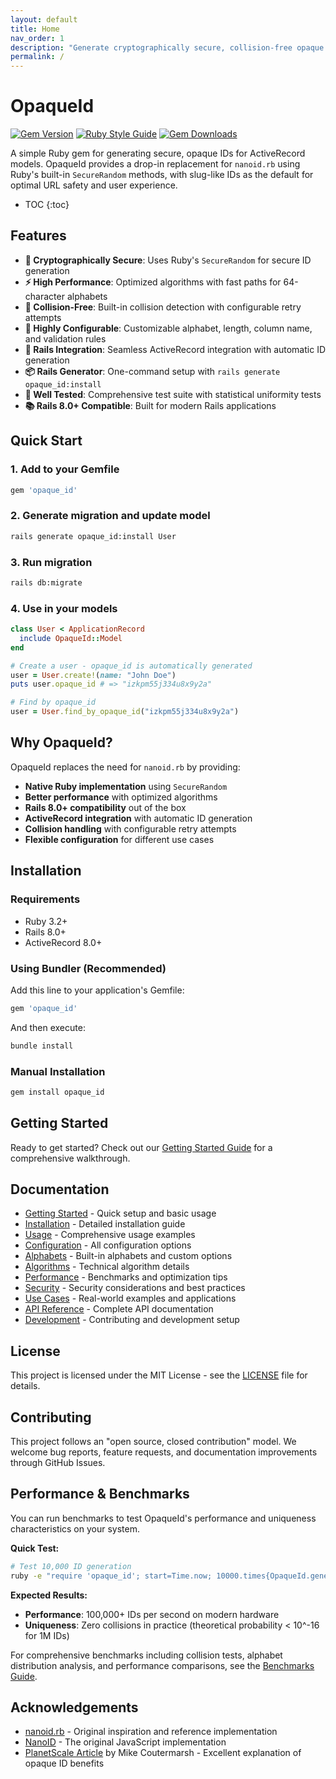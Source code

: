 ```yaml
---
layout: default
title: Home
nav_order: 1
description: "Generate cryptographically secure, collision-free opaque IDs for ActiveRecord models"
permalink: /
---
```


# OpaqueId

[![Gem Version](https://badge.fury.io/rb/opaque_id.svg?icon=si%3Arubygems)](https://badge.fury.io/rb/opaque_id)
[![Ruby Style Guide](https://img.shields.io/badge/code_style-rubocop-brightgreen.svg)](https://github.com/rubocop/rubocop)
[![Gem Downloads](https://img.shields.io/badge/gem%20downloads-opaque_id-blue)](https://rubygems.org/gems/opaque_id)

A simple Ruby gem for generating secure, opaque IDs for ActiveRecord models. OpaqueId provides a drop-in replacement for `nanoid.rb` using Ruby's built-in `SecureRandom` methods, with slug-like IDs as the default for optimal URL safety and user experience.

- TOC
  {:toc}

## Features

- **🔐 Cryptographically Secure**: Uses Ruby's `SecureRandom` for secure ID generation
- **⚡ High Performance**: Optimized algorithms with fast paths for 64-character alphabets
- **🎯 Collision-Free**: Built-in collision detection with configurable retry attempts
- **🔧 Highly Configurable**: Customizable alphabet, length, column name, and validation rules
- **🚀 Rails Integration**: Seamless ActiveRecord integration with automatic ID generation
- **📦 Rails Generator**: One-command setup with `rails generate opaque_id:install`
- **🧪 Well Tested**: Comprehensive test suite with statistical uniformity tests
- **📚 Rails 8.0+ Compatible**: Built for modern Rails applications

## Quick Start

### 1. Add to your Gemfile

```ruby
gem 'opaque_id'
```

### 2. Generate migration and update model

```bash
rails generate opaque_id:install User
```

### 3. Run migration

```bash
rails db:migrate
```

### 4. Use in your models

```ruby
class User < ApplicationRecord
  include OpaqueId::Model
end

# Create a user - opaque_id is automatically generated
user = User.create!(name: "John Doe")
puts user.opaque_id # => "izkpm55j334u8x9y2a"

# Find by opaque_id
user = User.find_by_opaque_id("izkpm55j334u8x9y2a")
```

## Why OpaqueId?

OpaqueId replaces the need for `nanoid.rb` by providing:

- **Native Ruby implementation** using `SecureRandom`
- **Better performance** with optimized algorithms
- **Rails 8.0+ compatibility** out of the box
- **ActiveRecord integration** with automatic ID generation
- **Collision handling** with configurable retry attempts
- **Flexible configuration** for different use cases

## Installation

### Requirements

- Ruby 3.2+
- Rails 8.0+
- ActiveRecord 8.0+

### Using Bundler (Recommended)

Add this line to your application's Gemfile:

```ruby
gem 'opaque_id'
```

And then execute:

```bash
bundle install
```

### Manual Installation

```bash
gem install opaque_id
```

## Getting Started

Ready to get started? Check out our [Getting Started Guide](getting-started.md) for a comprehensive walkthrough.

## Documentation

- [Getting Started](getting-started.md) - Quick setup and basic usage
- [Installation](installation.md) - Detailed installation guide
- [Usage](usage.md) - Comprehensive usage examples
- [Configuration](configuration.md) - All configuration options
- [Alphabets](alphabets.md) - Built-in alphabets and custom options
- [Algorithms](algorithms.md) - Technical algorithm details
- [Performance](performance.md) - Benchmarks and optimization tips
- [Security](security.md) - Security considerations and best practices
- [Use Cases](use-cases.md) - Real-world examples and applications
- [API Reference](api-reference.md) - Complete API documentation
- [Development](development.md) - Contributing and development setup

## License

This project is licensed under the MIT License - see the [LICENSE](LICENSE) file for details.

## Contributing

This project follows an "open source, closed contribution" model. We welcome bug reports, feature requests, and documentation improvements through GitHub Issues.

## Performance & Benchmarks

You can run benchmarks to test OpaqueId's performance and uniqueness characteristics on your system.

**Quick Test:**

```bash
# Test 10,000 ID generation
ruby -e "require 'opaque_id'; start=Time.now; 10000.times{OpaqueId.generate}; puts \"Generated 10,000 IDs in #{(Time.now-start).round(4)}s\""
```

**Expected Results:**

- **Performance**: 100,000+ IDs per second on modern hardware
- **Uniqueness**: Zero collisions in practice (theoretical probability < 10^-16 for 1M IDs)

For comprehensive benchmarks including collision tests, alphabet distribution analysis, and performance comparisons, see the [Benchmarks Guide](benchmarks.md).

## Acknowledgements

- [nanoid.rb](https://github.com/radeno/nanoid.rb) - Original inspiration and reference implementation
- [NanoID](https://github.com/ai/nanoid) - The original JavaScript implementation
- [PlanetScale Article](https://planetscale.com/blog/why-we-chose-nanoids-for-planetscales-api) by Mike Coutermarsh - Excellent explanation of opaque ID benefits
